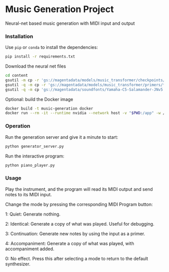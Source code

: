 # Music Generation Project

Neural-net based music generation with MIDI input and output

### Installation

Use `pip` or `conda` to install the dependencies:

```bash
pip install -r requirements.txt
```

Download the neural net files

```bash
cd content
gsutil -m cp -r 'gs://magentadata/models/music_transformer/checkpoints/*' .
gsutil -q -m cp -r 'gs://magentadata/models/music_transformer/primers/*' .
gsutil -q -m cp 'gs://magentadata/soundfonts/Yamaha-C5-Salamander-JNv5.1.sf2' .
```

Optional: build the Docker image

```bash
docker build -t music-generation docker
docker run --rm -it --runtime nvidia --network host -v "$PWD:/app" -w /app music-generation
```

### Operation

Run the generation server and give it a minute to start:
```bash
python generator_server.py
```

Run the interactive program:
```bash
python piano_player.py
```

### Usage

Play the instrument, and the program will read its MIDI output and send notes to its MIDI input.

Change the mode by pressing the corresponding MIDI Program button:

1: Quiet: Generate nothing.

2: Identical: Generate a copy of what was played. Useful for debugging.

3: Continuation: Generate new notes by using the input as a primer.

4: Accompaniment: Generate a copy of what was played, with accompaniment added.

0: No effect. Press this after selecting a mode to return to the default synthesizer.
